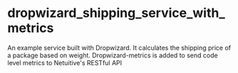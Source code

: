 # dropwizard_shipping_service_with_metrics
An example service built with Dropwizard. It calculates the shipping price of a package based on weight. Dropwizard-metrics is added to send code level metrics to Netuitive's RESTful API
